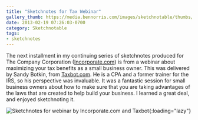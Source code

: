 ```yaml
---
title: "Sketchnotes for Tax Webinar"
gallery_thumb: https://media.bennorris.com/images/sketchnotable/thumbs/income-tax-into-tax-income-sketchnotes.jpg
date: 2013-02-19 07:26:03-0700
category: Sketchnotable
tags:
- sketchnotes
---
```


The next installment in my continuing series of sketchnotes produced for The Company Corporation (<a href="http://www.incorporate.com" title="The Company Corporation">Incorporate.com</a>) is from a webinar about maximizing your tax benefits as a small business owner. This was delivered by Sandy Botkin, from <a href="https://taxbot.com" title="Taxbot.com" target="_blank">Taxbot.com</a>. He is a CPA and a former trainer for the IRS, so his perspective was invaluable. It was a fantastic session for small business owners about how to make sure that you are taking advantages of the laws that are created to help build your business. I learned a great deal, and enjoyed sketchnoting it.

![Sketchnotes for webinar by Incorporate.com and Taxbot](https://media.bennorris.com/images/sketchnotable/company-corporation/income-tax-into-tax-income-sketchnotes.jpg){:loading="lazy"}
